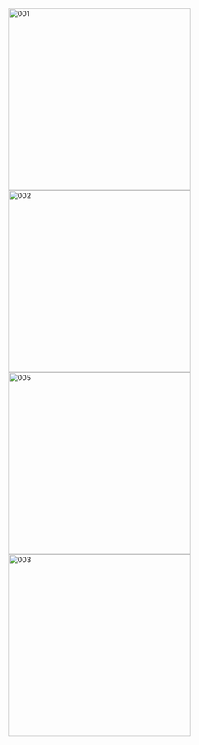<img width="360" alt="001" src="https://user-images.githubusercontent.com/49156359/120087955-2470b080-c10e-11eb-8c4e-779eaa3223d7.png">
<img width="360" alt="002" src="https://user-images.githubusercontent.com/49156359/120087961-289cce00-c10e-11eb-9cd0-e27cc4c9111f.png">
<img width="360" alt="005" src="https://user-images.githubusercontent.com/49156359/120087963-29cdfb00-c10e-11eb-9e8a-3ab26c51b932.png">
<img width="360" alt="003" src="https://user-images.githubusercontent.com/49156359/120087965-2b97be80-c10e-11eb-96cc-9e5f66b4af4e.png">

